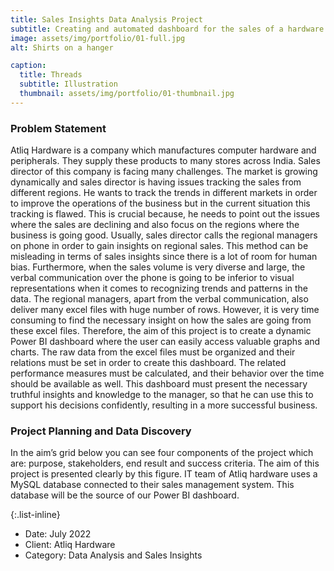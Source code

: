 ```yaml
---
title: Sales Insights Data Analysis Project
subtitle: Creating and automated dashboard for the sales of a hardware company
image: assets/img/portfolio/01-full.jpg
alt: Shirts on a hanger

caption:
  title: Threads
  subtitle: Illustration
  thumbnail: assets/img/portfolio/01-thumbnail.jpg
---
```

### Problem Statement 
Atliq Hardware is a company which manufactures computer hardware and peripherals. They supply these products to many stores across India. Sales director of this company is facing many challenges. The market is growing dynamically and sales director is having issues tracking the sales from different regions. He wants to track the trends in different markets in order to improve the operations of the business but in the current situation this tracking is flawed. This is crucial because, he needs to point out the issues where the sales are declining and also focus on the regions where the business is going good. Usually, sales director calls the regional managers on phone in order to gain insights on regional sales. This method can be misleading in terms of sales insights since there is a lot of room for human bias. Furthermore, when the sales volume is very diverse and large, the verbal communication over the phone is going to be inferior to visual representations when it comes to recognizing trends and patterns in the data. The regional managers, apart from the verbal communication, also deliver many excel files with huge number of rows. However, it is very time consuming to find the necessary insight on how the sales are going from these excel files.
Therefore, the aim of this project is to create a dynamic Power BI dashboard where the user can easily access valuable graphs and charts. The raw data from the excel files must be organized and their relations must be set in order to create this dashboard. The related performance measures must be calculated, and their behavior over the time should be available as well. This dashboard must present the necessary truthful insights and knowledge to the manager, so that he can use this to support his decisions confidently, resulting in a more successful business.
### Project Planning and Data Discovery
In the aim’s grid below you can see four components of the project which are: purpose, stakeholders, end result and success criteria. The aim of this project is presented clearly by this figure. IT team of Atliq hardware uses a MySQL database connected to their sales management system. This database will be the source of our Power BI dashboard.

{:.list-inline}
- Date: July 2022
- Client: Atliq Hardware
- Category: Data Analysis and Sales Insights

